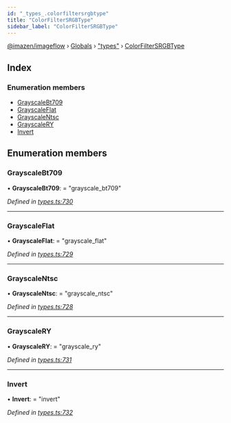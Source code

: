 ```yaml
---
id: "_types_.colorfiltersrgbtype"
title: "ColorFilterSRGBType"
sidebar_label: "ColorFilterSRGBType"
---
```


[@imazen/imageflow](../index.md) › [Globals](../globals.md) › ["types"](../modules/_types_.md) › [ColorFilterSRGBType](_types_.colorfiltersrgbtype.md)

## Index

### Enumeration members

* [GrayscaleBt709](_types_.colorfiltersrgbtype.md#grayscalebt709)
* [GrayscaleFlat](_types_.colorfiltersrgbtype.md#grayscaleflat)
* [GrayscaleNtsc](_types_.colorfiltersrgbtype.md#grayscalentsc)
* [GrayscaleRY](_types_.colorfiltersrgbtype.md#grayscalery)
* [Invert](_types_.colorfiltersrgbtype.md#invert)

## Enumeration members

###  GrayscaleBt709

• **GrayscaleBt709**: = "grayscale_bt709"

*Defined in [types.ts:730](https://github.com/imazen/imageflow-node/blob/8d7450b/lib/types.ts#L730)*

___

###  GrayscaleFlat

• **GrayscaleFlat**: = "grayscale_flat"

*Defined in [types.ts:729](https://github.com/imazen/imageflow-node/blob/8d7450b/lib/types.ts#L729)*

___

###  GrayscaleNtsc

• **GrayscaleNtsc**: = "grayscale_ntsc"

*Defined in [types.ts:728](https://github.com/imazen/imageflow-node/blob/8d7450b/lib/types.ts#L728)*

___

###  GrayscaleRY

• **GrayscaleRY**: = "grayscale_ry"

*Defined in [types.ts:731](https://github.com/imazen/imageflow-node/blob/8d7450b/lib/types.ts#L731)*

___

###  Invert

• **Invert**: = "invert"

*Defined in [types.ts:732](https://github.com/imazen/imageflow-node/blob/8d7450b/lib/types.ts#L732)*

